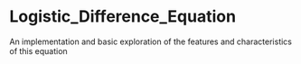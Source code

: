 # Logistic_Difference_Equation
An implementation and basic exploration of the features and characteristics of this equation
